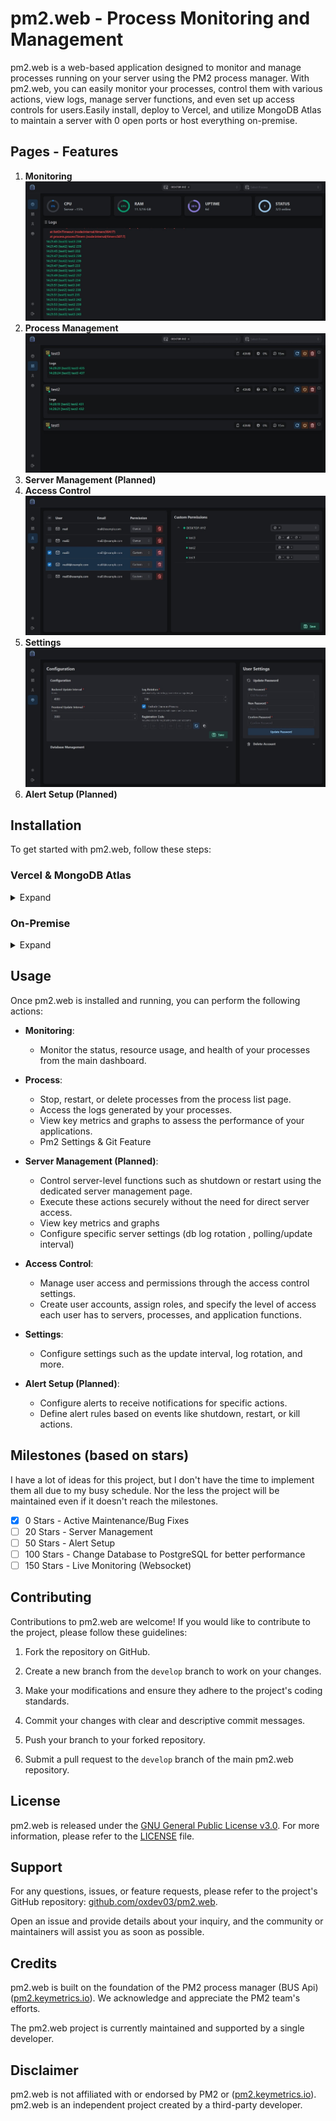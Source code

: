 # pm2.web - Process Monitoring and Management

pm2.web is a web-based application designed to monitor and manage processes running on your server using the PM2 process manager. With pm2.web, you can easily monitor your processes, control them with various actions, view logs, manage server functions, and even set up access controls for users.Easily install, deploy to Vercel, and utilize MongoDB Atlas to maintain a server with 0 open ports or host everything on-premise.

## Pages - Features

1. **Monitoring**
   ![Index](assets/index.jpeg)
2. **Process Management**
   ![Process](assets/process.jpeg)
3. **Server Management (Planned)**
4. **Access Control**
   ![Access Control](assets/user_adminstration.jpeg)
5. **Settings**
   ![Settings](assets/settings.jpeg)
6. **Alert Setup (Planned)**

## Installation

To get started with pm2.web, follow these steps:

### Vercel & MongoDB Atlas

<details>
  <summary>Expand</summary>

  #### MongoDB Atlas

  1. Create a MongoDB Atlas account and create a new project.
  2. Create a new cluster and select the free tier.
  3. Create a new database user and save the username and password.
  4. Add your IP address to the IP Access List or through a CIDR block.

  #### Vercel
  [![Deploy with Vercel](https://vercel.com/button)](https://vercel.com/new/clone?repository-url=https://github.com/oxdev03/pm2.web&env=MONGO_URI&description=Process+Monitoring+and+Management&rootDirectory=dashboard)

  1. Click the deploy button above and follow the instructions.

  #### Backend
  [Follow the instructions here , On-Premise->Backend](#backend1)

</details>

### On-Premise

<details>
  <summary>Expand</summary>

1. Clone the repository to your server.

   ```bash
   git clone https://github.com/oxdev03/pm2.web.git
   ```

#### Backend 
<a name="backend1"></a>

The Backend is a simple nodejs application that uses the pm2 BUS API to communicate and monitor pm2 process.
It doesn't require any open ports, since it only saves data to the database and events like restart, stop, delete are relayed through the change stream of mongodb.

##### Requirements

- Nodejs v16
- MongoDB Cluster
- PM2

##### Installation

1. Install the dependencies

   ```bash
   cd backend
   npm install
   ```

2. Create a `.env` file in the backend directory and add the following variables

   ```bash
    MONGO_URI=<MongoDB URI>
   ```

3. Start the backend

   ```bash
   npm start
   ```

#### Frontend

##### Requirements

- Open Port 3000 or 80,443 (if you use a reverse proxy)
- Nodejs v16
- MongoDB

##### Installation

1. Install the dependencies

   ```bash
   cd dashboard
   npm install
   ```

2. Create a `.env` file in the dashboard directory and add the following env variables

   ```bash
    MONGO_URI=<MongoDB URI>
    NEXTAUTH_URL=<Index URL of the dashboard eg. http://ip:3000>
   ```

3. Build the frontend

   ```bash
    npm run build
   ```

4. Start the frontend

   ```bash
   npm start
   ```

   </details>

## Usage

Once pm2.web is installed and running, you can perform the following actions:

- **Monitoring**:

  - Monitor the status, resource usage, and health of your processes from the main dashboard.

- **Process**:

  - Stop, restart, or delete processes from the process list page.
  - Access the logs generated by your processes.
  - View key metrics and graphs to assess the performance of your applications.
  - Pm2 Settings & Git Feature

- **Server Management (Planned)**:

  - Control server-level functions such as shutdown or restart using the dedicated server management page.
  - Execute these actions securely without the need for direct server access.
  - View key metrics and graphs
  - Configure specific server settings (db log rotation , polling/update interval)

- **Access Control**:

  - Manage user access and permissions through the access control settings.
  - Create user accounts, assign roles, and specify the level of access each user has to servers, processes, and application functions.

- **Settings**:

  - Configure settings such as the update interval, log rotation, and more.

- **Alert Setup (Planned)**:
  - Configure alerts to receive notifications for specific actions.
  - Define alert rules based on events like shutdown, restart, or kill actions.

## Milestones (based on stars)

I have a lot of ideas for this project, but I don't have the time to implement them all due to my busy schedule. Nor the less the project will be maintained even if it doesn't reach the milestones.

- [x] 0 Stars - Active Maintenance/Bug Fixes
- [ ] 20 Stars - Server Management
- [ ] 50 Stars - Alert Setup
- [ ] 100 Stars - Change Database to PostgreSQL for better performance
- [ ] 150 Stars - Live Monitoring (Websocket)

## Contributing

Contributions to pm2.web are welcome! If you would like to contribute to the project, please follow these guidelines:

1. Fork the repository on GitHub.

2. Create a new branch from the `develop` branch to work on your changes.

3. Make your modifications and ensure they adhere to the project's coding standards.

4. Commit your changes with clear and descriptive commit messages.

5. Push your branch to your forked repository.

6. Submit a pull request to the `develop` branch of the main pm2.web repository.

## License

pm2.web is released under the [GNU General Public License v3.0](https://www.gnu.org/licenses/gpl-3.0.en.html). For more information, please refer to the [LICENSE](LICENSE) file.

## Support

For any questions, issues, or feature requests, please refer to the project's GitHub repository: [github.com/oxdev03/pm2.web](https://github.com/oxdev03/pm2.web.git).

Open an issue and provide details about your inquiry, and the community or maintainers will assist you as soon as possible.

## Credits

pm2.web is built on the foundation of the PM2 process manager (BUS Api) ([pm2.keymetrics.io](https://pm2.keymetrics.io/)). We acknowledge and appreciate the PM2 team's efforts.

The pm2.web project is currently maintained and supported by a single developer.

## Disclaimer

pm2.web is not affiliated with or endorsed by PM2 or ([pm2.keymetrics.io](https://pm2.keymetrics.io/)). pm2.web is an independent project created by a third-party developer.
